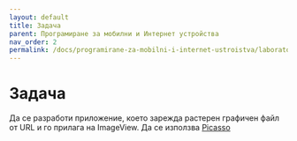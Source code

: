 ```yaml
---
layout: default
title: Задача
parent: Програмиране за мобилни и Интернет устройства
nav_order: 2
permalink: /docs/programirane-za-mobilni-i-internet-ustroistva/laboratorno-uprazhnenie-1
---
```


# Задача

&#x20;Да се разработи приложение, което зарежда растерен графичен файл от URL и го прилага на ImageView. Да се използва [Picasso](https://square.github.io/picasso/)

